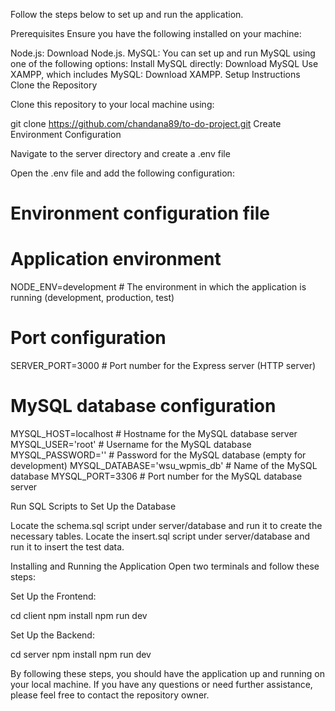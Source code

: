 Follow the steps below to set up and run the application.

Prerequisites
Ensure you have the following installed on your machine:

Node.js: Download Node.js.
MySQL: You can set up and run MySQL using one of the following options:
Install MySQL directly: Download MySQL
Use XAMPP, which includes MySQL: Download XAMPP.
Setup Instructions
Clone the Repository

Clone this repository to your local machine using:

git clone https://github.com/chandana89/to-do-project.git
Create Environment Configuration

Navigate to the server directory and create a .env file

Open the .env file and add the following configuration:

 # Environment configuration file

 # Application environment
 NODE_ENV=development            # The environment in which the application is running (development, production, test)

 # Port configuration
 SERVER_PORT=3000                # Port number for the Express server (HTTP server)

 # MySQL database configuration
 MYSQL_HOST=localhost            # Hostname for the MySQL database server
 MYSQL_USER='root'               # Username for the MySQL database
 MYSQL_PASSWORD=''               # Password for the MySQL database (empty for development)
 MYSQL_DATABASE='wsu_wpmis_db'   # Name of the MySQL database
 MYSQL_PORT=3306                 # Port number for the MySQL database server

Run SQL Scripts to Set Up the Database

Locate the schema.sql script under server/database and run it to create the necessary tables.
Locate the insert.sql script under server/database and run it to insert the test data.

Installing and Running the Application
Open two terminals and follow these steps:

Set Up the Frontend:

cd client
npm install
npm run dev

Set Up the Backend:

cd server
npm install
npm run dev

By following these steps, you should have the application up and running on your local machine. If you have any questions or need further assistance, please feel free to contact the repository owner.
